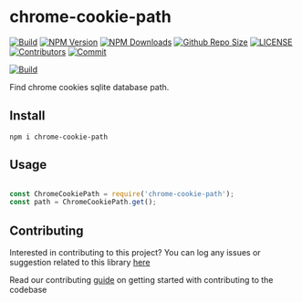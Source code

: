 # chrome-cookie-path

[![Build](https://github.com/Ebukachuqz/chrome-cookie-path/actions/workflows/nodejs.yml/badge.svg)](https://github.com/Ebukachuqz/chrome-cookie-path/actions/workflows/nodejs.yml)
[![NPM Version](https://img.shields.io/npm/v/chrome-cookie-path.svg)](https://www.npmjs.com/package/chrome-cookie-path)
[![NPM Downloads](https://img.shields.io/npm/dt/chrome-cookie-path.svg)](https://www.npmjs.com/package/chrome-cookie-path)
[![Github Repo Size](https://img.shields.io/github/repo-size/Ebukachuqz/chrome-cookie-path.svg)](https://github.com/Ebukachuqz/chrome-cookie-path)
[![LICENSE](https://img.shields.io/npm/l/chrome-cookie-path.svg)](https://github.com/Ebukachuqz/chrome-cookie-path/blob/master/LICENSE)
[![Contributors](https://img.shields.io/github/contributors/Ebukachuqz/chrome-cookie-path.svg)](https://github.com/Ebukachuqz/chrome-cookie-path/graphs/contributors)
[![Commit](https://img.shields.io/github/last-commit/Ebukachuqz/chrome-cookie-path.svg)](https://github.com/Ebukachuqz/chrome-cookie-path/commits/master)


[![Build](https://img.shields.io/travis/com/arshadkazmi42/chrome-cookie-path.svg)](https://travis-ci.com/arshadkazmi42/chrome-cookie-path/)

Find chrome cookies sqlite database path.

## Install

```
npm i chrome-cookie-path
```

## Usage

```javascript

const ChromeCookiePath = require('chrome-cookie-path');
const path = ChromeCookiePath.get();

```

## Contributing

Interested in contributing to this project?
You can log any issues or suggestion related to this library [here](https://github.com/arshadkazmi42/chrome-cookie-path/issues/new)

Read our contributing [guide](CONTRIBUTING.md) on getting started with contributing to the codebase
